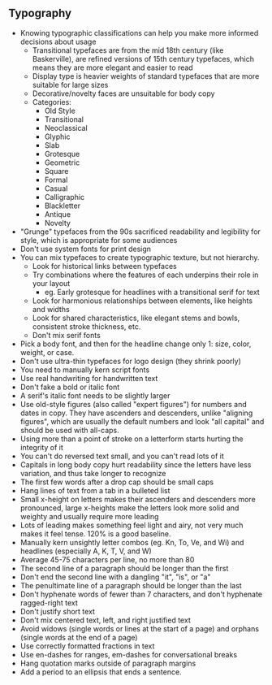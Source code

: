 ## Typography

* Knowing typographic classifications can help you make more informed decisions about usage
  * Transitional typefaces are from the mid 18th century (like Baskerville), are refined versions of 15th century typefaces, which means they are more elegant and easier to read
  * Display type is heavier weights of standard typefaces that are more suitable for large sizes
  * Decorative/novelty faces are unsuitable for body copy
  * Categories:
    * Old Style
    * Transitional
    * Neoclassical
    * Glyphic
    * Slab
    * Grotesque
    * Geometric
    * Square
    * Formal
    * Casual
    * Calligraphic
    * Blackletter
    * Antique
    * Novelty
* "Grunge" typefaces from the 90s sacrificed readability and legibility for style, which is appropriate for some audiences
* Don't use system fonts for print design
* You can mix typefaces to create typographic texture, but not hierarchy.
  * Look for historical links between typefaces
  * Try combinations where the features of each underpins their role in your layout
    * eg. Early grotesque for headlines with a transitional serif for text
  * Look for harmonious relationships between elements, like heights and widths
  * Look for shared characteristics, like elegant stems and bowls, consistent stroke thickness, etc.
  * Don't mix serif fonts
* Pick a body font, and then for the headline change only 1: size, color, weight, or case.
* Don't use ultra-thin typefaces for logo design (they shrink poorly)
* You need to manually kern script fonts
* Use real handwriting for handwritten text
* Don't fake a bold or italic font
* A serif's italic font needs to be slightly larger
* Use old-style figures (also called "expert figures") for numbers and dates in copy. They have ascenders and descenders, unlike "aligning figures", which are usually the default numbers and look "all capital" and should be used with all-caps.
* Using more than a point of stroke on a letterform starts hurting the integrity of it
* You can't do reversed text small, and you can't read lots of it
* Capitals in long body copy hurt readability since the letters have less variation, and thus take longer to recognize
* The first few words after a drop cap should be small caps
* Hang lines of text from a tab in a bulleted list
* Small x-height on letters makes their ascenders and descenders more pronounced, large x-heights make the letters look more solid and weighty and usually require more leading
* Lots of leading makes something feel light and airy, not very much makes it feel tense. 120% is a good baseline.
* Manually kern unsightly letter combos (eg. Kn, To, Ve, and Wi) and headlines (especially A, K, T, V, and W)
* Average 45-75 characters per line, no more than 80
* The second line of a paragraph should be longer than the first
* Don't end the second line with a dangling "it", "is", or "a"
* The penultimate line of a paragraph should be longer than the last
* Don't hyphenate words of fewer than 7 characters, and don't hyphenate ragged-right text
* Don't justify short text
* Don't mix centered text, left, and right justified text
* Avoid widows (single words or lines at the start of a page) and orphans (single words at the end of a page)
* Use correctly formatted fractions in text
* Use en-dashes for ranges, em-dashes for conversational breaks
* Hang quotation marks outside of paragraph margins
* Add a period to an ellipsis that ends a sentence.
